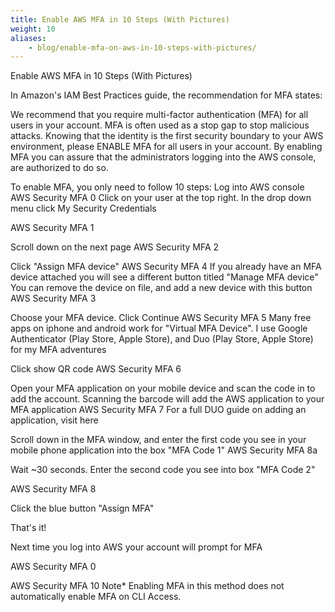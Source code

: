 ```yaml
---
title: Enable AWS MFA in 10 Steps (With Pictures)
weight: 10
aliases:
    - blog/enable-mfa-on-aws-in-10-steps-with-pictures/
---
```

Enable AWS MFA in 10 Steps (With Pictures)
 

In Amazon's IAM Best Practices guide, the recommendation for MFA states: 
 
We recommend that you require multi-factor authentication (MFA) for all users in your account.
MFA is often used as a stop gap to stop malicious attacks.  Knowing that the identity is the first security boundary to your AWS environment, please ENABLE MFA for all users in your account.  By enabling MFA you can assure that the administrators logging into the AWS console, are authorized to do so.
 
To enable MFA, you only need to follow 10 steps:
Log into AWS console
AWS Security MFA 0
Click on your user at the top right.  In the drop down menu click My Security Credentials

AWS Security MFA 1

Scroll down on the next page
AWS Security MFA 2

Click "Assign MFA device"
AWS Security MFA 4
If you already have an MFA device attached you will see a different button titled "Manage MFA device"  You can remove the device on file, and add a new device with this button
AWS Security MFA 3

Choose your MFA device. Click Continue
AWS Security MFA 5
Many free apps on iphone and android work for "Virtual MFA Device".  I use Google Authenticator (Play Store, Apple Store), and Duo (Play Store, Apple Store) for my MFA adventures

Click show QR code
AWS Security MFA 6

Open your MFA application on your mobile device and scan the code in to add the account. Scanning the barcode will add the AWS application to your MFA application
AWS Security MFA 7
For a full DUO guide on adding an application, visit here

Scroll down in the MFA window, and enter the first code you see in your mobile phone application into the box "MFA Code 1"
AWS Security MFA 8a

Wait ~30 seconds.  Enter the second code you see into box "MFA Code 2"

AWS Security MFA 8

Click the blue button "Assign MFA"

That's it! 

Next time you log into AWS your account will prompt for MFA

AWS Security MFA 0
 

AWS Security MFA 10
Note* Enabling MFA in this method does not automatically enable MFA on CLI Access.